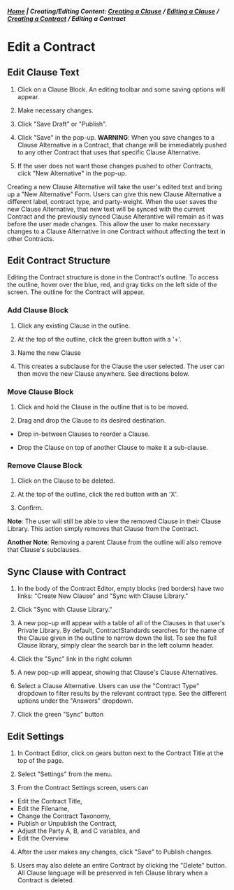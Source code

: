 ##### [Home](README.md) | **Creating/Editing Content:** [Creating a Clause](Create_Clause.md) / [Editing a Clause](Edit_Clause.md) / [Creating a Contract](Create_Contract.md) / Editing a Contract

# Edit a Contract


## Edit Clause Text

1. Click on a Clause Block. An editing toolbar and some saving options will appear.

2. Make necessary changes.

3. Click "Save Draft" or "Publish". 

4. Click "Save" in the pop-up. **WARNING**: When you save changes to a Clause Alternative in a Contract, that change will be immediately pushed to any other Contract that uses that specific Clause Alternative.

5. If the user does not want those changes pushed to other Contracts, click "New Alternative" in the pop-up. 

Creating a new Clause Alternative will take the user's edited text and bring up a "New Alternative" Form. Users can give this new Clause Alternative a different label, contract type, and party-weight. When the user saves the new Clause Alternative, that new text will be synced with the current Contract and the previously synced Clause Alterantive will remain as it was before the user made changes. This allow the user to make necessary changes to a Clause Alternative in one Contract without affecting the text in other Contracts.

## Edit Contract Structure

Editing the Contract structure is done in the Contract's outline. To access the outline, hover over the blue, red, and gray ticks on the left side of the screen. The outline for the Contract will appear.

### Add Clause Block

1. Click any existing Clause in the outline.

2. At the top of the outline, click the green button with a '+'.

3. Name the new Clause

3. This creates a subclause for the Clause the user selected. The user can then move the new Clause anywhere. See directions below.

### Move Clause Block

1. Click and hold the Clause in the outline that is to be moved.

2. Drag and drop the Clause to its desired destination.

  * Drop in-between Clauses to reorder a Clause.
  
  * Drop the Clause on top of another Clause to make it a sub-clause.

### Remove Clause Block

1. Click on the Clause to be deleted.

2. At the top of the outline, click the red button with an 'X'.

3. Confirm.

**Note**: The user will still be able to view the removed Clause in their Clause Library. This action simply removes that Clause from the Contract.

**Another Note**: Removing a parent Clause from the outline will also remove that Clause's subclauses.

## Sync Clause with Contract

1. In the body of the Contract Editor, empty blocks (red borders) have two links: "Create New Clause" and "Sync with Clause Library."

2. Click "Sync with Clause Library."

3. A new pop-up will appear with a table of all of the Clauses in that user's Private Library. By default, ContractStandards searches for the name of the Clause given in the outline to narrow down the list. To see the full Clause library, simply clear the search bar in the left column header.

4. Click the "Sync" link in the right column

5. A new pop-up will appear, showing that Clause's Clause Alternatives.

6. Select a Clause Alternative. Users can use the "Contract Type" dropdown to filter results by the relevant contract type. See the different uptions under the "Answers" dropdown.

7. Click the green "Sync" button

## Edit Settings

1. In Contract Editor, click on gears button next to the Contract Title at the top of the page.

2. Select "Settings" from the menu.

3. From the Contract Settings screen, users can
 * Edit the Contract Title,
 * Edit the Filename,
 * Change the Contract Taxonomy,
 * Publish or Unpublish the Contract,
 * Adjust the Party A, B, and C variables, and
 * Edit the Overview
 
 4. After the user makes any changes, click "Save" to Publish changes.
 
 5. Users may also delete an entire Contract by clicking the "Delete" button. All Clause language will be preserved in teh Clause library when a Contract is deleted.


[selected-clause-block]: img/selected-clause-block.png
